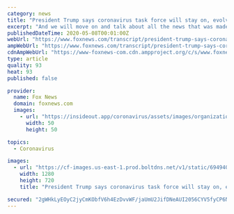 ```yaml
---
category: news
title: "President Trump says coronavirus task force will stay on, evolve its focus"
excerpt: "And we will move on and talk about all the news that was made there, because President Trump is facing this backlash over preliminary talks to wind down the coronavirus task force in the coming weeks."
publishedDateTime: 2020-05-08T00:01:00Z
webUrl: "https://www.foxnews.com/transcript/president-trump-says-coronavirus-task-force-will-stay-on-evolve-its-focus"
ampWebUrl: "https://www.foxnews.com/transcript/president-trump-says-coronavirus-task-force-will-stay-on-evolve-its-focus.amp"
cdnAmpWebUrl: "https://www-foxnews-com.cdn.ampproject.org/c/s/www.foxnews.com/transcript/president-trump-says-coronavirus-task-force-will-stay-on-evolve-its-focus.amp"
type: article
quality: 93
heat: 93
published: false

provider:
  name: Fox News
  domain: foxnews.com
  images:
    - url: "https://insideout.app/coronavirus/assets/images/organizations/foxnews.com-50x50.jpg"
      width: 50
      height: 50

topics:
  - Coronavirus

images:
  - url: "https://cf-images.us-east-1.prod.boltdns.net/v1/static/694940094001/105ab590-af04-4ff2-9050-d2c93c98f5d6/bbe310ad-4608-49a4-841d-eed7f87641e5/1280x720/match/image.jpg"
    width: 1280
    height: 720
    title: "President Trump says coronavirus task force will stay on, evolve its focus"

secured: "2gWHkLyEOyC2jyCmKObfV6h4EzDvvWF/jaUmU2JifDNeAUI2056CYV5fyCP6Nx70I81uw0TKwhvNs107siqDsEppGmSIDZWdFxtpz1MlPTNoAMl5NKZWrYO9i0mhzeabO5J0a6fMiIPCKITSjv39f92K2ZSFvRKeGci2KPxM1WKNIcrxgpbkk/rKCYljUqr28oVoJ1gRC1lNcHCI4gMsn7HbbMADAqY/W8NdS/9bc9Q9UdG9xS/vHR2V/Uvl4rJB3Z6dwnnWvSgyauTsIJNSr9oBv2JHMRa3NUIyI1Gf1stOmIJ40kGQVvxECotdHB1a;05GmdJFbT3qHFiqka4KnAQ=="
---
```


